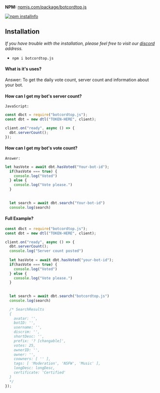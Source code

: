 **NPM:** [npmjs.com/package/botcordtop.js](https://www.npmjs.com/package/botcordtop.js/)<br>



<a href="https://nodei.co/npm/botcordtop.js"><img src="https://nodei.co/npm/botcordtop.js.png?downloads=true&stars=true" alt="npm installnfo" /></a>


## Installation
*If you have trouble with the installation, please feel free to visit our [discord](https://botcord.top/dc) address.*
- `npm i botcordtop.js`

#### What is it's uses?
  Answer: To get the daily vote count, server count and information about your bot.

#### How can I get my bot's server count?
  `JavaScript:`
```js
const dbct = require("botcordtop.js");
const dbt = new dtl("TOKEN-HERE", client);

client.on("ready", async () => {
  dbt.serverCount();
});
```

#### How can I get my bot's vote count?
  `Answer:`
```js
let hasVote = await dbt.hasVoted("Your-bot-id");
  if(hasVote === true) {
    console.log("Voted")
  } else {
    console.log("Vote please.")
  }
  
  
  let search = await dbt.search("Your-bot-id")
  console.log(search)

```

#### Full Example?
```js
const dbct = require("botcordtop.js");
const dbt = new dtl("TOKEN-HERE", client);

client.on("ready", async () => {
  dbt.serverCount();
  console.log("Server count posted")
  
  let hasVote = await dbt.hasVoted("your-bot-id");
  if(hasVote === true) {
    console.log("Voted")
  } else {
    console.log("Vote please.")
  }
  
  
  let search = await dbt.search("botcordtop.js")
  console.log(search)

  /* SearchResults
  {
    avatar: '',
    botID: '',
    username: '',
    discrim: '',
    shortDesc: '',
    prefix: '? [changable]',
    votes: 25,
    ownerID: '',
    owner: '',
    coowners: [ '' ],
    tags: [ 'Moderation', 'NSFW', 'Music' ],
    longDesc: longDesc,
    certificate: 'Certified'
  }
  */
});
```
